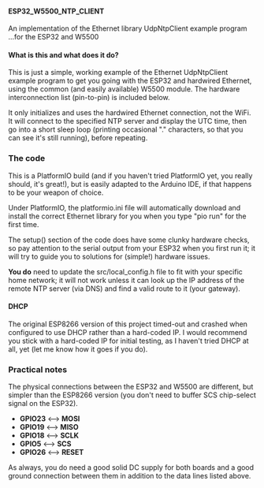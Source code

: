 #### ESP32_W5500_NTP_CLIENT
An implementation of the Ethernet library UdpNtpClient example program ...for the ESP32 and W5500


#### What is this and what does it do?
This is just a simple, working example of the Ethernet UdpNtpClient example program to get you going with the ESP32 and hardwired Ethernet, using the common (and easily available) W5500 module.  The hardware interconnection list (pin-to-pin) is included below.

It only initializes and uses the hardwired Ethernet connection, not the WiFi.  It will connect to the specified NTP server and display the UTC time, then go into a short sleep loop (printing occasional "." characters, so that you can see it's still running), before repeating.

### The code
This is a PlatformIO build (and if you haven't tried PlatformIO yet, you really should, it's great!), but is easily adapted to the Arduino IDE, if that happens to be your weapon of choice.

Under PlatformIO, the platformio.ini file will automatically download and install the correct Ethernet library for you when you type "pio run" for the first time.

The setup() section of the code does have some clunky hardware checks, so pay attention to the serial output from your ESP32 when you first run it; it will try to guide you to solutions for (simple!) hardware issues.

**You do** need to update the src/local_config.h file to fit with your specific home network; it will not work unless it can look up the IP address of the remote NTP server (via DNS) and find a valid route to it (your gateway).


#### DHCP
The original ESP8266 version of this project timed-out and crashed when configured to use DHCP rather than a hard-coded IP.  I would recommend you stick with a hard-coded IP for initial testing, as I haven't tried DHCP at all, yet (let me know how it goes if you do).


### Practical notes
The physical connections between the ESP32 and W5500 are different, but simpler than the ESP8266 version (you don't need to buffer SCS chip-select signal on the ESP32).

-  **GPIO23**   <-->   **MOSI**
-  **GPIO19**   <-->   **MISO**
-  **GPIO18**   <-->   **SCLK**
-  **GPIO5**    <-->   **SCS**
-  **GPIO26**   <-->   **RESET**

As always, you do need a good solid DC supply for both boards and a good ground connection between them in addition to the data lines listed above.

